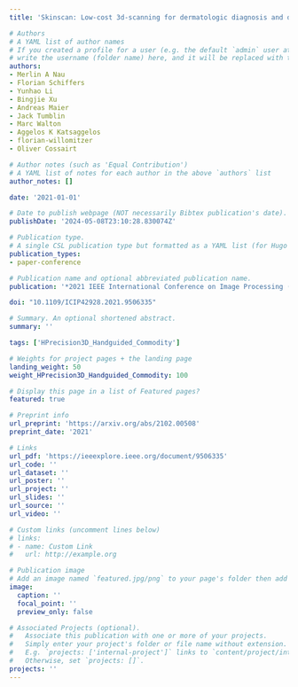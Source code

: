 ```yaml
---
title: 'Skinscan: Low-cost 3d-scanning for dermatologic diagnosis and documentation'

# Authors
# A YAML list of author names
# If you created a profile for a user (e.g. the default `admin` user at `content/authors/admin/`), 
# write the username (folder name) here, and it will be replaced with their full name and linked to their profile.
authors:
- Merlin A Nau
- Florian Schiffers
- Yunhao Li
- Bingjie Xu
- Andreas Maier
- Jack Tumblin
- Marc Walton
- Aggelos K Katsaggelos
- florian-willomitzer
- Oliver Cossairt

# Author notes (such as 'Equal Contribution')
# A YAML list of notes for each author in the above `authors` list
author_notes: []

date: '2021-01-01'

# Date to publish webpage (NOT necessarily Bibtex publication's date).
publishDate: '2024-05-08T23:10:28.830074Z'

# Publication type.
# A single CSL publication type but formatted as a YAML list (for Hugo requirements).
publication_types:
- paper-conference

# Publication name and optional abbreviated publication name.
publication: '*2021 IEEE International Conference on Image Processing (ICIP)*'

doi: "10.1109/ICIP42928.2021.9506335"

# Summary. An optional shortened abstract.
summary: ''

tags: ['HPrecision3D_Handguided_Commodity']

# Weights for project pages + the landing page
landing_weight: 50
weight_HPrecision3D_Handguided_Commodity: 100

# Display this page in a list of Featured pages?
featured: true

# Preprint info
url_preprint: 'https://arxiv.org/abs/2102.00508'
preprint_date: '2021'

# Links
url_pdf: 'https://ieeexplore.ieee.org/document/9506335'
url_code: ''
url_dataset: ''
url_poster: ''
url_project: ''
url_slides: ''
url_source: ''
url_video: ''

# Custom links (uncomment lines below)
# links:
# - name: Custom Link
#   url: http://example.org

# Publication image
# Add an image named `featured.jpg/png` to your page's folder then add a caption below.
image:
  caption: ''
  focal_point: ''
  preview_only: false

# Associated Projects (optional).
#   Associate this publication with one or more of your projects.
#   Simply enter your project's folder or file name without extension.
#   E.g. `projects: ['internal-project']` links to `content/project/internal-project/index.md`.
#   Otherwise, set `projects: []`.
projects: ''
---
```

